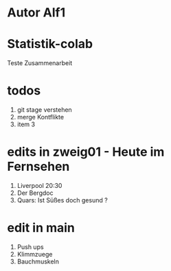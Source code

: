 # Autor Alf1

# Statistik-colab
Teste Zusammenarbeit 

# todos 

1. git stage verstehen
2. merge Kontflikte
3. item 3

# edits in zweig01 - Heute im Fernsehen
1. Liverpool 20:30
2. Der Bergdoc
3. Quars: Ist Süßes doch gesund ? 

# edit in main 
1. Push ups 
2. Klimmzuege
3. Bauchmuskeln

